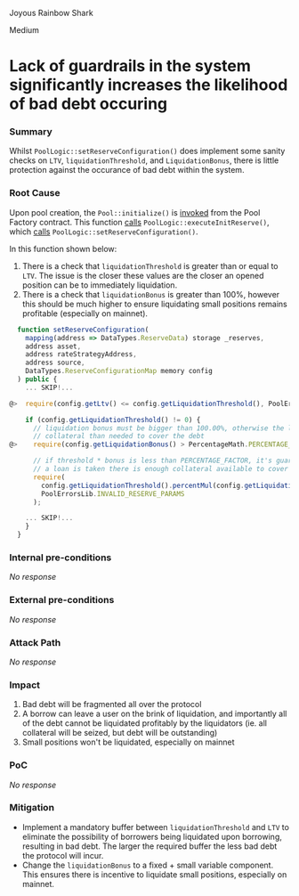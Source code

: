 Joyous Rainbow Shark

Medium

# Lack of guardrails in the system significantly increases the likelihood of bad debt occuring

### Summary

Whilst `PoolLogic::setReserveConfiguration()` does implement some sanity checks on `LTV`, `liquidationThreshold`, and `LiquidationBonus`, there is little protection against the occurance of bad debt within the system. 

### Root Cause

Upon pool creation, the  `Pool::initialize()` is [invoked](https://github.com/sherlock-audit/2024-06-new-scope/blob/main/zerolend-one/contracts/core/pool/PoolFactory.sol#L86) from the Pool Factory contract. This function [calls](https://github.com/sherlock-audit/2024-06-new-scope/blob/main/zerolend-one/contracts/core/pool/Pool.sol#L42-L52) `PoolLogic::executeInitReserve()`, which [calls](https://github.com/sherlock-audit/2024-06-new-scope/blob/main/zerolend-one/contracts/core/pool/logic/PoolLogic.sol#L65) `PoolLogic::setReserveConfiguration()`. 


In this function shown below:
1. There is a check that `liquidationThreshold` is greater than or equal to `LTV`. The issue is the closer these values are the closer an opened position can be to immediately liquidation.
2. There is a check that `liquidationBonus` is greater than 100%, however this should be much higher to ensure liquidating small positions remains profitable (especially on mainnet).


```javascript
  function setReserveConfiguration(
    mapping(address => DataTypes.ReserveData) storage _reserves,
    address asset,
    address rateStrategyAddress,
    address source,
    DataTypes.ReserveConfigurationMap memory config
  ) public {
    ... SKIP!...

@>  require(config.getLtv() <= config.getLiquidationThreshold(), PoolErrorsLib.INVALID_RESERVE_PARAMS); // 1

    if (config.getLiquidationThreshold() != 0) {
      // liquidation bonus must be bigger than 100.00%, otherwise the liquidator would receive less
      // collateral than needed to cover the debt
@>    require(config.getLiquidationBonus() > PercentageMath.PERCENTAGE_FACTOR, PoolErrorsLib.INVALID_RESERVE_PARAMS); // 2

      // if threshold * bonus is less than PERCENTAGE_FACTOR, it's guaranteed that at the moment
      // a loan is taken there is enough collateral available to cover the liquidation bonus
      require(
        config.getLiquidationThreshold().percentMul(config.getLiquidationBonus()) <= PercentageMath.PERCENTAGE_FACTOR,
        PoolErrorsLib.INVALID_RESERVE_PARAMS
      );

    ... SKIP!...
    }
  }
```

### Internal pre-conditions

_No response_

### External pre-conditions

_No response_

### Attack Path

_No response_

### Impact

1. Bad debt will be fragmented all over the protocol
2. A borrow can leave a user on the brink of liquidation, and importantly all of the debt cannot be liquidated profitably by the liquidators (ie. all collateral will be seized, but debt will be outstanding)
3. Small positions won't be liquidated, especially on mainnet

### PoC

_No response_

### Mitigation

- Implement a mandatory buffer between `liquidationThreshold` and `LTV` to eliminate the possibility of borrowers being liquidated upon borrowing, resulting in bad debt. The larger the required buffer the less bad debt the protocol will incur. 
- Change the `liquidationBonus` to a fixed + small variable component. This ensures there is incentive to liquidate small positions, especially on mainnet.
